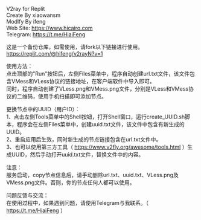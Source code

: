 V2ray for Replit<br>
Create By xiaowansm<br>
Modlfy By ifeng<br>
Web Site: https://www.hicairo.com <br>
Telegram: https://t.me/HiaiFeng <br>

这是一个备份仓库，如需使用，请fork以下链接进行使用。<br>
https://replit.com/@hifeng/v2rayN?v=1<br>

使用方法：<br>
点击顶部的"Run"按钮后，左侧Files菜单中，程序自动创建url.txt文件，该文件包含VMess和VLess协议的链接地址，在客户端软件中导入即可。<br>
同时，程序自动创建了VLess.png和VMess.png文件，分别是VLess和VMess协议的二维码，使用手机扫描即可添加节点。<br>

更换节点中的UUID（用户ID）：<br>
1、点击左侧Tools菜单中的Shell按钮，打开Shell窗口，运行create_UUID.sh脚本，程序会在左侧Files菜单中，创建uuid.txt文件，该文件中包含有新生成的UUID。<br>
2、重启应用后生效，同时新生成的节点链接包含在url.txt文件中。<br>
3、也可以使用第三方工具（ https://www.v2fly.org/awesome/tools.html ）生成UUID，然后手动打开uuid.txt文件，替换文件中的内容。<br>

注意：<br>
服务启动，copy节点信息后，请手动删除url.txt、uuid.txt、VLess.png及VMess.png文件。否则，你的节点任何人都可以使用。<br>

问题反馈与交流：<br>
在使用过程中，如果遇到问题，请使用Telegram与我联系。（ https://t.me/HiaiFeng ）<br>
